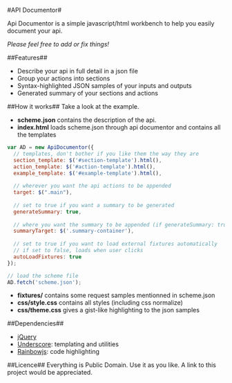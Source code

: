 #API Documentor#

Api Documentor is a simple javascript/html workbench to help you easily document your api.

_Please feel free to add or fix things!_

##Features##
<ul>
  <li>Describe your api in full detail in a json file</li>
  <li>Group your actions into sections</li>
  <li>Syntax-highlighted JSON samples of your inputs and outputs</li>
  <li>Generated summary of your sections and actions</li>
</ul>

##How it works##
Take a look at the example.
- __scheme.json__ contains the description of the api.
- __index.html__ loads scheme.json through api documentor and contains all the templates

```javascript
var AD = new ApiDocumentor({
  // templates, don't bother if you like them the way they are
  section_template: $('#section-template').html(),
  action_template: $('#action-template').html(),
  example_template: $('#example-template').html(),
  
  // wherever you want the api actions to be appended
  target: $(".main"), 
  
  // set to true if you want a summary to be generated
  generateSummary: true, 
  
  // where you want the summary to be appended (if generateSummary: true)
  summaryTarget: $('.summary-container'), 
  
  // set to true if you want to load external fixtures automatically
  // if set to false, loads when user clicks
  autoLoadFixtures: true 
});

// load the scheme file
AD.fetch('scheme.json');
```
    
    
- __fixtures/__ contains some request samples mentionned in scheme.json
- __css/style.css__ contains all styles (including css normalize)
- __css/theme.css__ gives a gist-like highlighting to the json samples

##Dependencies##
<ul>
  <li><a href="http://jquery.com/">jQuery</a></li>
  <li><a href="http://documentcloud.github.com/underscore/">Underscore</a>: templating and utilities</li>
  <li><a href="http://craig.is/making/rainbows">Rainbowjs</a>: code highlighting</li>
</ul>

##Licence##
Everything is Public Domain. Use it as you like. A link to this project would be appreciated.
